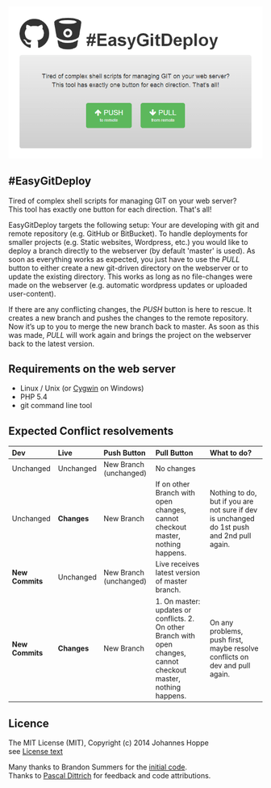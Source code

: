 ![Screenshot](screenshot.png)

## #EasyGitDeploy

Tired of complex shell scripts for managing GIT on your web server?  
This tool has exactly one button for each direction. That's all!

EasyGitDeploy targets the following setup: Your are developing with git and remote repository (e.g. GitHub or BitBucket). To handle deployments for smaller projects (e.g. Static websites, Wordpress, etc.) you would like to deploy a branch directly to the webserver (by default 'master' is used). As soon as everything works as expected, you just have to use the _PULL_ button to either create a new git-driven directory on the webserver or to update the existing directory. This works as long as no file-changes were made on the webserver (e.g. automatic wordpress updates or uploaded user-content).

If there are any conflicting changes, the _PUSH_ button is here to rescue. It creates a new branch and pushes the changes to the remote repository. Now it’s up to you to merge the new branch back to master. As soon as this was made, _PULL_ will work again and brings the project on the webserver back to the latest version.


## Requirements on the web server
* Linux / Unix (or [Cygwin](http://www.cygwin.com/) on Windows)
* PHP 5.4
* git command line tool  

## Expected Conflict resolvements

| Dev             | Live          | Push Button            | Pull Button                                                                                                        | What to do?                                                                                |
|:--------------- |:--------------|:-----------------------|:-------------------------------------------------------------------------------------------------------------------|:-------------------------------------------------------------------------------------------|
| Unchanged       | Unchanged     | New Branch (unchanged) | No changes                                                                                                         |                                                                                            |
| Unchanged       | **Changes**   | New Branch             | If on other Branch with open changes, cannot checkout master, nothing happens.                                     | Nothing to do, but if you are not sure if dev is unchanged do 1st push and 2nd pull again. |
| **New Commits** | Unchanged     | New Branch (unchanged) | Live receives latest version of master branch.                                                                     |                                                                                            |
| **New Commits** | **Changes**   | New Branch             | 1. On master: updates or conflicts. 2. On other Branch with open changes, cannot checkout master, nothing happens. | On any problems, push first, maybe resolve conflicts on dev and pull again.                |

## Licence

The MIT License (MIT), Copyright (c) 2014 Johannes Hoppe  
see [License text](LICENSE)  
  
Many thanks to Brandon Summers for the [initial code](http://brandonsummers.name/blog/2012/02/10/using-bitbucket-for-automated-deployments/).  
Thanks to [Pascal Dittrich](http://www.pad-soft.de/) for feedback and code attributions.  
